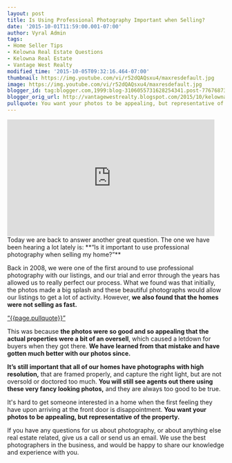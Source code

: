 ```yaml
---
layout: post
title: Is Using Professional Photography Important when Selling?
date: '2015-10-01T11:59:00.001-07:00'
author: Vyral Admin
tags:
- Home Seller Tips
- Kelowna Real Estate Questions
- Kelowna Real Estate
- Vantage West Realty
modified_time: '2015-10-05T09:32:16.464-07:00'
thumbnail: https://img.youtube.com/vi/r52dQAQsxu4/maxresdefault.jpg
image: https://img.youtube.com/vi/r52dQAQsxu4/maxresdefault.jpg
blogger_id: tag:blogger.com,1999:blog-3106055731628254341.post-7767687305332207674
blogger_orig_url: http://vantagewestrealty.blogspot.com/2015/10/kelowna-real-estate-our-photos-are-best.html
pullquote: You want your photos to be appealing, but representative of the property.
---
```


<iframe allowfullscreen="" frameborder="0" height="270" src="https://www.youtube.com/embed/r52dQAQsxu4?rel=0" width="480"></iframe>
Today we are back to answer another great question. The one we have been hearing a lot lately is: **“Is it important to use professional photography when selling my home?”**

Back in 2008, we were one of the first around to use professional photography with our listings, and our trial and error through the years has allowed us to really perfect our process. What we found was that initially, the photos made a big splash and these beautiful photographs would allow our listings to get a lot of activity. However, **we also found that the homes were not selling as fast.**

<a href="https://twitter.com/home/?status={{page.pullquote}}%20{{site.url}}{{page.url}}%20via%40{{site.data.settings.socials.twitter | remove: 'https://twitter.com/'}}" target='_blank' class="pullquote">&#8220;{{page.pullquote}}&#8221;</a>

This was because **the photos were so good and so appealing that the actual properties were a bit of an oversell**, which caused a letdown for buyers when they got there. **We have learned from that mistake and have gotten much better with our photos since.**

**It’s still important that all of our homes have photographs with high resolution,** that are framed properly, and capture the right light, but are not oversold or doctored too much. **You will still see agents out there using these very fancy looking photos,** and they are always too good to be true.

It's hard to get someone interested in a home when the first feeling they have upon arriving at the front door is disappointment. **You want your photos to be appealing, but representative of the property.**

If you have any questions for us about photography, or about anything else real estate related, give us a call or send us an email. We use the best photographers in the business, and would be happy to share our knowledge and experience with you.
